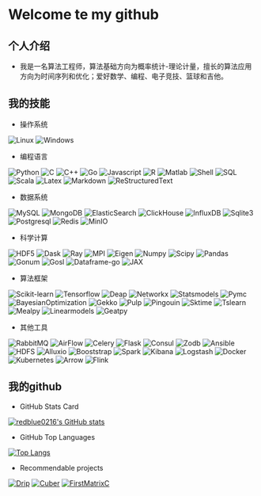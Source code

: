 <!--
**redblue0216/redblue0216** is a ✨ _special_ ✨ repository because its `README.md` (this file) appears on your GitHub profile.

Here are some ideas to get you started:

- 🔭 I’m currently working on ...
- 🌱 I’m currently learning ...
- 👯 I’m looking to collaborate on ...
- 🤔 I’m looking for help with ...
- 💬 Ask me about ...
- 📫 How to reach me: ...
- 😄 Pronouns: ...
- ⚡ Fun fact: ...
-->



# Welcome te my github


## 个人介绍

+ 我是一名算法工程师，算法基础方向为概率统计-理论计量，擅长的算法应用方向为时间序列和优化；爱好数学、编程、电子竞技、篮球和吉他。


## 我的技能

+ 操作系统

![Linux](https://img.shields.io/badge/-Linux-red)
![Windows](https://img.shields.io/badge/-Windows-red)

+ 编程语言

![Python](https://img.shields.io/badge/-Python-red)
![C](https://img.shields.io/badge/-C-red)
![C++](https://img.shields.io/badge/-C++-red)
![Go](https://img.shields.io/badge/-Go-red)
![Javascript](https://img.shields.io/badge/-Javascript-red)
![R](https://img.shields.io/badge/-R-red)
![Matlab](https://img.shields.io/badge/-Matlab-red)
![Shell](https://img.shields.io/badge/-Shell-red)
![SQL](https://img.shields.io/badge/-SQL-red)
![Scala](https://img.shields.io/badge/-Scala-red)
![Latex](https://img.shields.io/badge/-Latex-red)
![Markdown](https://img.shields.io/badge/-Markdown-red)
![ReStructuredText](https://img.shields.io/badge/-ReStructuredText-red)

+ 数据系统

![MySQL](https://img.shields.io/badge/-MySQL-red)
![MongoDB](https://img.shields.io/badge/-MongoDB-red)
![ElasticSearch](https://img.shields.io/badge/-ElasticSearch-red)
![ClickHouse](https://img.shields.io/badge/-ClickHouse-red)
![InfluxDB](https://img.shields.io/badge/-InfluxDB-red)
![Sqlite3](https://img.shields.io/badge/-Sqlite3-red)
![Postgresql](https://img.shields.io/badge/-Postgresql-red)
![Redis](https://img.shields.io/badge/-Redis-red)
![MinIO](https://img.shields.io/badge/-MinIO-red)

+ 科学计算

![HDF5](https://img.shields.io/badge/-HDF5-red)
![Dask](https://img.shields.io/badge/-Dask-red)
![Ray](https://img.shields.io/badge/-Ray-red)
![MPI](https://img.shields.io/badge/-MPI-red)
![Eigen](https://img.shields.io/badge/-Eigen-red)
![Numpy](https://img.shields.io/badge/-Numpy-red)
![Scipy](https://img.shields.io/badge/-Scipy-red)
![Pandas](https://img.shields.io/badge/-Pandas-red)
![Gonum](https://img.shields.io/badge/-Gonum-red)
![Gosl](https://img.shields.io/badge/-Gosl-red)
![Dataframe-go](https://img.shields.io/badge/-Dataframego-red)
![JAX](https://img.shields.io/badge/-JAX-red)

+ 算法框架

![Scikit-learn](https://img.shields.io/badge/-ScikitLearn-red)
![Tensorflow](https://img.shields.io/badge/-Tensorflow-red)
![Deap](https://img.shields.io/badge/-Deap-red)
![Networkx](https://img.shields.io/badge/-Networkx-red)
![Statsmodels](https://img.shields.io/badge/-Statsmodels-red)
![Pymc](https://img.shields.io/badge/-Pymc-red)
![BayesianOptimization](https://img.shields.io/badge/-BayesianOptimization-red)
![Gekko](https://img.shields.io/badge/-Gekko-red)
![Pulp](https://img.shields.io/badge/-Pulp-red)
![Pingouin](https://img.shields.io/badge/-Pingouin-red)
![Sktime](https://img.shields.io/badge/-Sktime-red)
![Tslearn](https://img.shields.io/badge/-Tslearn-red)
![Mealpy](https://img.shields.io/badge/-Mealpy-red)
![Linearmodels](https://img.shields.io/badge/-Linearmodels-red)
![Geatpy](https://img.shields.io/badge/-Geatpy-red)

+ 其他工具

![RabbitMQ](https://img.shields.io/badge/-RabbitMQ-red)
![AirFlow](https://img.shields.io/badge/-AirFlow-red)
![Celery](https://img.shields.io/badge/-Celery-red)
![Flask](https://img.shields.io/badge/-Flask-red)
![Consul](https://img.shields.io/badge/-Consul-red)
![Zodb](https://img.shields.io/badge/-Zodb-red)
![Ansible](https://img.shields.io/badge/-Ansible-red)
![HDFS](https://img.shields.io/badge/-HDFS-red)
![Alluxio](https://img.shields.io/badge/-Alluxio-red)
![Booststrap](https://img.shields.io/badge/-Booststrap-red)
![Spark](https://img.shields.io/badge/-Spark-red)
![Kibana](https://img.shields.io/badge/-Kibana-red)
![Logstash](https://img.shields.io/badge/-Logstash-red)
![Docker](https://img.shields.io/badge/-Docker-red)
![Kubernetes](https://img.shields.io/badge/-Kubernetes-red)
![Arrow](https://img.shields.io/badge/-Arrow-red)
![Flink](https://img.shields.io/badge/-Flink-red)

## 我的github

+ GitHub Stats Card  

[![redblue0216's GitHub stats](https://github-readme-stats.vercel.app/api?username=redblue0216&show_icons=true&theme=moltack)](https://github.com/redblue0216/github-readme-stats)  

+ GitHub Top Languages  

[![Top Langs](https://github-readme-stats.vercel.app/api/top-langs/?username=redblue0216&theme=moltack)](https://github.com/redblue0216/github-readme-stats)  

+ Recommendable projects

[![Drip](https://github-readme-stats.vercel.app/api/pin/?username=redblue0216&theme=moltack&repo=Drip)](https://github.com/redblue0216/github-readme-stats)
[![Cuber](https://github-readme-stats.vercel.app/api/pin/?username=redblue0216&theme=moltack&repo=Cuber)](https://github.com/redblue0216/github-readme-stats)
[![FirstMatrixC](https://github-readme-stats.vercel.app/api/pin/?username=redblue0216&theme=moltack&repo=FirstMatrixC)](https://github.com/redblue0216/github-readme-stats)

